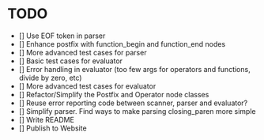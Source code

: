 # TODO

- [] Use EOF token in parser
- [] Enhance postfix with function_begin and function_end nodes
- [] More advanced test cases for parser
- [] Basic test cases for evaluator 
- [] Error handling in evaluator (too few args for operators and functions, divide by zero, etc)
- [] More advanced test cases for evaluator
- [] Refactor/Simplify the Postfix and Operator node classes
- [] Reuse error reporting code between scanner, parser and evaluator?
- [] Simplify parser. Find ways to make parsing closing_paren more simple
- [] Write README
- [] Publish to Website
